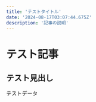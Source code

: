 ```yaml
---
title: 'テストタイトル'
date: '2024-08-17T03:07:44.675Z'
description: '記事の説明'
---
```


# テスト記事

## テスト見出し

テストデータ
